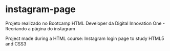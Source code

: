 # instagram-page
 
 Projeto realizado no Bootcamp HTML Developer da Digital Innovation One - Recriando a página do instagram
 
 Project made during a HTML course: Instagram login page to study HTML5 and CSS3
 
 
